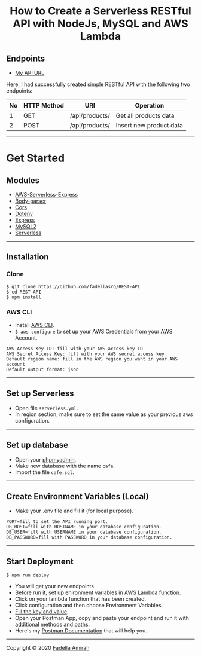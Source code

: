<h1 align="center">How to Create a Serverless RESTful API with NodeJs, MySQL and AWS Lambda</h1>

## Endpoints
- [My API URL](https://38qvnu90k1.execute-api.us-east-1.amazonaws.com/production/api/products)
<p>Here, I had successfully created simple RESTful API with the following two endpoints:</p>

| No  | HTTP Method | URI                               | Operation                                 |
| --- | ----------- | ----------------------------------| ----------------------------------------- |
| 1   | GET         | /api/products/                    | Get all products data                     |
| 2   | POST        | /api/products/                    | Insert new product data                   |
---
# Get Started
## Modules
- [AWS-Serverless-Express](https://www.npmjs.com/package/aws-serverless-express)
- [Body-parser](https://www.npmjs.com/package/body-parser)
- [Cors](https://www.npmjs.com/package/cors)
- [Dotenv](https://www.npmjs.com/package/dotenv)
- [Express](https://www.npmjs.com/package/express)
- [MySQL2](https://www.npmjs.com/package/mysql2)
- [Serverless](https://www.npmjs.com/package/serverless) 
---
## Installation
### Clone
```
$ git clone https://github.com/fadellasrg/REST-API
$ cd REST-API
$ npm install
```
### AWS CLI
- Install [AWS CLI](https://aws.amazon.com/cli/).
- `$ aws configure` to set up your AWS Credentials from your AWS Account.
```
AWS Access Key ID: fill with your AWS access key ID
AWS Secret Access Key: fill with your AWS secret access key
Default region name: fill in the AWS region you want in your AWS account
Default output format: json
```
---
## Set up Serverless
- Open file `serverless.yml`.
- In region section, make sure to set the same value as your previous aws configuration.
---
## Set up database
- Open your [phpmyadmin](http://localhost/phpmyadmin/).
- Make new database with the name `cafe`.
- Import the file `cafe.sql`.
---
## Create Environment Variables (Local)
- Make your .env file and fill it (for local purpose).
```
PORT=fill to set the API running port.
DB_HOST=fill with HOSTNAME in your database configuration.
DB_USER=fill with USERNAME in your database configuration.
DB_PASSWORD=fill with PASSWORD in your database configuration.
```
---
## Start Deployment
```
$ npm run deploy
```
- You will get your new endpoints. 
- Before run it, set up enironment variables in AWS Lambda function.
- Click on your lambda function that has been created.
- Click configuration and then choose Environment Variables.
- [Fill the key and value](#Create-Environment-Variables).
- Open your Postman App, copy and paste your endpoint and run it with additional methods and paths.
- Here's my [Postman Documentation](https://documenter.getpostman.com/view/13713483/TzCMe8cZ) that will help you.
---
Copyright © 2020 [Fadella Amirah](https://github.com/fadellasrg)